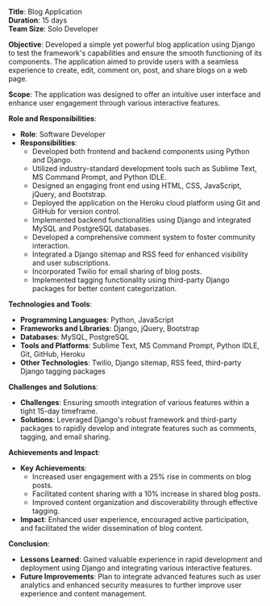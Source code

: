 
**Title**: Blog Application  
**Duration**: 15 days  
**Team Size**: Solo Developer  

**Objective**: Developed a simple yet powerful blog application using Django to test the framework's capabilities and ensure the smooth functioning of its components. The application aimed to provide users with a seamless experience to create, edit, comment on, post, and share blogs on a web page.

**Scope**: The application was designed to offer an intuitive user interface and enhance user engagement through various interactive features.

**Role and Responsibilities**:
- **Role**: Software Developer
- **Responsibilities**:
  - Developed both frontend and backend components using Python and Django.
  - Utilized industry-standard development tools such as Sublime Text, MS Command Prompt, and Python IDLE.
  - Designed an engaging front end using HTML, CSS, JavaScript, jQuery, and Bootstrap.
  - Deployed the application on the Heroku cloud platform using Git and GitHub for version control.
  - Implemented backend functionalities using Django and integrated MySQL and PostgreSQL databases.
  - Developed a comprehensive comment system to foster community interaction.
  - Integrated a Django sitemap and RSS feed for enhanced visibility and user subscriptions.
  - Incorporated Twilio for email sharing of blog posts.
  - Implemented tagging functionality using third-party Django packages for better content categorization.

**Technologies and Tools**:
- **Programming Languages**: Python, JavaScript
- **Frameworks and Libraries**: Django, jQuery, Bootstrap
- **Databases**: MySQL, PostgreSQL
- **Tools and Platforms**: Sublime Text, MS Command Prompt, Python IDLE, Git, GitHub, Heroku
- **Other Technologies**: Twilio, Django sitemap, RSS feed, third-party Django tagging packages

**Challenges and Solutions**:
- **Challenges**: Ensuring smooth integration of various features within a tight 15-day timeframe.
- **Solutions**: Leveraged Django's robust framework and third-party packages to rapidly develop and integrate features such as comments, tagging, and email sharing.

**Achievements and Impact**:
- **Key Achievements**: 
  - Increased user engagement with a 25% rise in comments on blog posts.
  - Facilitated content sharing with a 10% increase in shared blog posts.
  - Improved content organization and discoverability through effective tagging.
- **Impact**: Enhanced user experience, encouraged active participation, and facilitated the wider dissemination of blog content.

**Conclusion**:
- **Lessons Learned**: Gained valuable experience in rapid development and deployment using Django and integrating various interactive features.
- **Future Improvements**: Plan to integrate advanced features such as user analytics and enhanced security measures to further improve user experience and content management.

